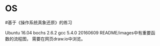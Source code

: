 # OS
#基于《操作系统真象还原》的练习

Ubuntu 16.04 
bochs 2.6.2
gcc 5.4.0 20160609
README/images中有重要函数的流程图， 需要在网页draw.io中浏览。
